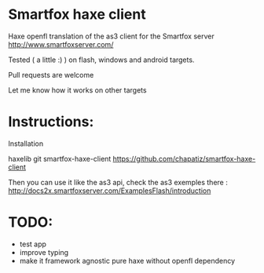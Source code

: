Smartfox haxe client
=======================

Haxe openfl translation of the as3 client for the Smartfox server http://www.smartfoxserver.com/

Tested ( a little :) ) on flash, windows and android targets.

Pull requests are welcome

Let me know how it works on other targets

Instructions:
=====
Installation

haxelib git smartfox-haxe-client https://github.com/chapatiz/smartfox-haxe-client

Then you can use it like the as3 api, check the as3 exemples there :
http://docs2x.smartfoxserver.com/ExamplesFlash/introduction

TODO:
====
* test app
* improve typing
* make it framework agnostic pure haxe without openfl dependency
